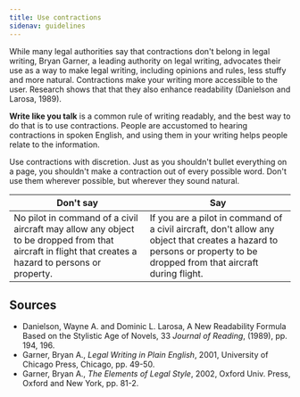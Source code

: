 ```yaml
---
title: Use contractions
sidenav: guidelines
---
```


While many legal authorities say that contractions don't belong in legal writing, Bryan Garner, a leading authority on legal writing, advocates their use as a way to make legal writing, including opinions and rules, less stuffy and more natural. Contractions make your writing more accessible to the user. Research shows that that they also enhance readability (Danielson and Larosa, 1989).

**Write like you talk** is a common rule of writing readably, and the best way to do that is to use contractions. People are accustomed to hearing contractions in spoken English, and using them in your writing helps people relate to the information.

Use contractions with discretion. Just as you shouldn't bullet everything on a page, you shouldn't make a contraction out of every possible word. Don't use them wherever possible, but wherever they sound natural.

Don't say | Say
--- | ---
No pilot in command of a civil aircraft may allow any object to be dropped from that aircraft in flight that creates a hazard to persons or property. | If you are a pilot in command of a civil aircraft, don't allow any object that creates a hazard to persons or property to be dropped from that aircraft during flight.

## Sources

- Danielson, Wayne A. and Dominic L. Larosa, A New Readability Formula Based on the Stylistic Age of Novels, 33 _Journal of Reading_, (1989), pp. 194, 196.
- Garner, Bryan A., _Legal Writing in Plain English_, 2001, University of Chicago Press, Chicago, pp. 49-50.
- Garner, Bryan A., _The Elements of Legal Style_, 2002, Oxford Univ. Press, Oxford and New York, pp. 81-2.
